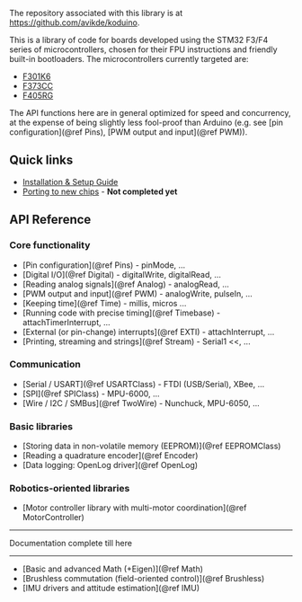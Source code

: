 

The repository associated with this library is at https://github.com/avikde/koduino.

This is a library of code for boards developed using the STM32 F3/F4 series of microcontrollers, chosen for their FPU instructions and friendly built-in bootloaders.
The microcontrollers currently targeted are:

* [F301K6](http://www.st.com/web/en/catalog/mmc/FM141/SC1169/SS1576/LN1825/PF259037)
* [F373CC](http://www.st.com/web/catalog/mmc/FM141/SC1169/SS1576/LN10)
* [F405RG](http://www.st.com/web/en/catalog/mmc/FM141/SC1169/SS1577?sc=stm32f4)

The API functions here are in general optimized for speed and concurrency, at the expense of being slightly less fool-proof than Arduino (e.g. see [pin configuration](@ref Pins), [PWM output and input](@ref PWM)).

## Quick links

* [Installation & Setup Guide](Installation.md)
* [Porting to new chips](Porting.md) - **Not completed yet**

<!-- 
* [Writing your first program](Guide.md)
* [Uploading your code](Bootloading.md)
 -->

## API Reference

### Core functionality

* [Pin configuration](@ref Pins) - pinMode, ...
* [Digital I/O](@ref Digital) - digitalWrite, digitalRead, ...
* [Reading analog signals](@ref Analog) - analogRead, ...
* [PWM output and input](@ref PWM) - analogWrite, pulseIn, ...
* [Keeping time](@ref Time) - millis, micros ...
* [Running code with precise timing](@ref Timebase) - attachTimerInterrupt, ...
* [External (or pin-change) interrupts](@ref EXTI) - attachInterrupt, ...
* [Printing, streaming and strings](@ref Stream) - Serial1 <<, ...

### Communication

* [Serial / USART](@ref USARTClass) - FTDI (USB/Serial), XBee, ...
* [SPI](@ref SPIClass) - MPU-6000, ...
* [Wire / I2C / SMBus](@ref TwoWire) - Nunchuck, MPU-6050, ...

### Basic libraries

* [Storing data in non-volatile memory (EEPROM)](@ref EEPROMClass)
* [Reading a quadrature encoder](@ref Encoder)
* [Data logging: OpenLog driver](@ref OpenLog)

### Robotics-oriented libraries
* [Motor controller library with multi-motor coordination](@ref MotorController)

---

Documentation complete till here

---


* [Basic and advanced Math (+Eigen)](@ref Math)
* [Brushless commutation (field-oriented control)](@ref Brushless)
* [IMU drivers and attitude estimation](@ref IMU)

